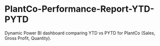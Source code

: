 # PlantCo-Performance-Report-YTD-PYTD
Dynamic Power BI dashboard comparing YTD vs PYTD for PlantCo (Sales, Gross Profit, Quantity).
